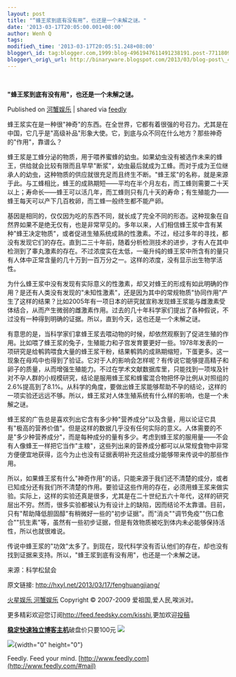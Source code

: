 ```yaml
--- 
layout: post 
title: "“蜂王浆到底有没有用”，也还是一个未解之谜。"
date: '2013-03-17T20:05:00.001+08:00' 
author: Wenh Q
tags:
modified\_time: '2013-03-17T20:05:51.248+08:00' 
blogger\_id: tag:blogger.com,1999:blog-4961947611491238191.post-7711809773275908277
blogger\_orig\_url: http://binaryware.blogspot.com/2013/03/blog-post\_4282.html
---
```



 
<div class="article">

<div class="header">

**"蜂王浆到底有没有用"，也还是一个未解之谜。**

</div>

<div class="source">

Published on [河蟹娱乐](http://hxyl.net/2013/03/17/fenghuangjiang/) |
shared via [feedly](http://www.feedly.com)

</div>

<div>

蜂王浆实在是一种很"神奇"的东西。在全世界，它都有着很强的号召力。尤其是在中国，它几乎是"高级补品"形象大使。它，到底与众不同在什么地方？那些神奇的"作用"，靠谱么？

蜂王浆是工蜂分泌的物质，用于喂养蜜蜂的幼虫。如果幼虫没有被选作未来的蜂王，供给就会比较有限而且早早"断浆"，幼虫最后就成为工蜂。而对于成为王位继承人的幼虫，这种物质的供应就很充足而且终生不断。"蜂王浆"的名称，就是来源于此。与工蜂相比，蜂王的成熟期短——平均在半个月左右，而工蜂则需要二十天以上；寿命长——蜂王可以活几年，而工蜂则只有几十天的寿命；有生殖能力——蜂王每天可以产下几百枚卵，而工蜂一般终生都不能产卵。<span></span>

基因是相同的，仅仅因为吃的东西不同，就长成了完全不同的形态。这种现象在自然界如果不是绝无仅有，也是非常罕见的。多年以来，人们相信蜂王浆中含有某种"蜂王决定物质"，或者促进生殖系统成熟的性激素。不过，经过多年的寻找，都没有发现它们的存在。直到二三十年前，随着分析检测技术的进步，才有人在其中检测到了睾丸激素的存在。不过浓度实在太低，一毫升纯的蜂王浆中所含有的量只有人体中正常含量的几十万到一百万分之一。这样的浓度，没有显示出生物学活性。

为什么蜂王浆中没有发现有实际意义的性激素，却又对蜂王的形成有如此明确的作用？是还有人类没有发现的"未知性激素"，还是因为其中的常规物质"协同作用"产生了这样的结果？比如2005年有一项日本的研究就宣称发现蜂王浆能与雌激素受体结合，从而产生微弱的雌激素作用。过去的几十年科学家们提出了各种假说，不过没有一种得到明确的证据。所以，直到今天，这也还是一个未解之谜。

有意思的是，当科学家们拿蜂王浆去喂动物的时候，却依然观察到了促进生殖的作用。比如喂了蜂王浆的兔子，生殖能力和子宫发育要更好一些。1978年发表的一项研究是给鹌鹑喂食大量的蜂王浆干粉，结果鹌鹑的成熟期缩短，下蛋更多。这一现象在母鸡中也得到了验证。它对于人的影响会怎样呢？有传说它能够提高精子和卵子的质量，从而增强生殖能力。不过在学术文献数据库里，只能找到一项埃及针对不孕人群的小规模研究，结论是服用蜂王浆和蜂蜜混合物把怀孕比例从对照组的2.6%提高到了8.1%。从科学的角度，要做出蜂王浆能够帮助不孕的结论，这样的一项实验还远远不够。所以，蜂王浆对人体生殖系统有什么样的影响，也是一个未解之谜。

蜂王浆的广告总是喜欢列出它含有多少种"营养成分"以及含量，用以论证它具有"极高的营养价值"。但是这样的数据几乎没有任何实际的意义。人体需要的不是"多少种营养成分"，而是每种成分的量有多少。考虑到蜂王浆的服用量——不会有人像蜂王一样把它当作"主粮"，这些列出来的营养成分都可以从常规食物中非常方便便宜地获得，迄今为止也没有证据表明补充这些成分能够带来传说中的那些作用。

所以，如果蜂王浆有什么"神奇作用"的话，只能来源于我们还不清楚的成分，或者已知成分还有我们所不清楚的作用。要验证这些作用的存在，必须用蜂王浆来做实验。实际上，这样的实验还真是很多，尤其是在二十世纪五六十年代，这样的研究层出不穷。然而，很多实验都被认为有设计上的缺陷，因而结论不太靠谱。目前，只有"帮助降低胆固醇"有稍微好一些的"初步证据"。而"消炎""调节免疫""伤口愈合""抗生素"等，虽然有一些初步证据，但是有效物质被吃到体内未必能够保持活性，所以也就很难说。

传说中蜂王浆的"功效"太多了。到现在，现代科学没有否认他们的存在，却也没有找到证据来支持。所以，"蜂王浆到底有没有用"，也还是一个未解之谜。

来源：科学松鼠会

原文链接: <http://hxyl.net/2013/03/17/fenghuangjiang/>

[火星娱乐 河蟹娱乐](http://hxyl.net/) Copyright © 2007-2009
爱祖国,爱人民,唉派对。

更多精彩欢迎您订阅<http://feed.feedsky.com/kisshi>,更加欢迎[投稿](http://hxyl.net/delivery/)

[**稳定快速独立博客主机**](http://www.gegehost.com/)破盘价只要100元
![](http://img.tongji.linezing.com/922164/tongji.gif)

![](http://www1.feedsky.com/t1/723136084/kisshi/feedsky/s.gif?r=http://hxyl.net/2013/03/17/fenghuangjiang/){width="0"
height="0"}

</div>




</div>

<div class="footer">

Feedly. Feed your mind.
[http://www.feedly.com](http://www.feedly.com/#mail)

</div>
